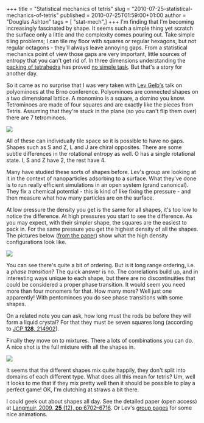 +++
title = "Statistical mechanics of tetris"
slug = "2010-07-25-statistical-mechanics-of-tetris"
published = 2010-07-25T01:59:00+01:00
author = "Douglas Ashton"
tags = [ "stat-mech",]
+++
I'm finding that I'm becoming increasingly fascinated by shape. It seems
such a simple thing yet scratch the surface only a little and the
complexity comes pouring out. Take simple tiling problems; I can tile my
floor with squares or regular hexagons, but not regular octagons -
they'll always leave annoying gaps. From a statistical mechanics point
of view those gaps are very important, little sources of entropy that
you can't get rid of. In three dimensions understanding the [packing of
tetrahedra](http://www.nytimes.com/2010/01/05/science/05tetr.html) has
proved [no simple
task](http://www.engin.umich.edu/dept/che/research/glotzer/). But that's
a story for another day.  
  
So it came as no surprise that I was very taken with [Lev
Gelb's](http://www.chemistry.wustl.edu/%7Egelb/) talk on polyominoes at
the Brno conference. Polyominoes are connected shapes on a two
dimensional lattice. A monomino is a square, a domino you know.
Tetrominoes are made of four squares and are exactly like the pieces
from Tetris. Assuming that they're stuck in the plane (so you can't flip
them over) there are 7 tetrominoes.  
  

[![](/images/thumbnails/2010-07-25-statistical-mechanics-of-tetris-tetrominoes.png)](/images/2010-07-25-statistical-mechanics-of-tetris-tetrominoes.png)

  
<span id="more"></span>All of these can individually tile space so it is
possible to have no gaps. Shapes such as S and Z, L and J are chiral
opposites. There are some subtle differences in the rotational entropy
as well. O has a single rotational state. I, S and Z have 2, the rest
have 4.  
  
Many have studied these sorts of shapes before. Lev's group are looking
at it in the context of nanoparticles adsorbing to a surface. What
they've done is to run really efficient simulations in an open system
(grand canonical). They fix a chemical potential - this is kind of like
fixing the pressure - and then measure what how many particles are on
the surface.  
  
At low pressure the density you get is the same for all shapes, it's too
low to notice the difference. At high pressures you start to see the
difference. As you may expect, with their simpler shape, the squares are
the easiest to pack in. For the same pressure you get the highest
density of all the shapes. The pictures below ([from the
paper](http://pubs.acs.org/doi/abs/10.1021/la900196b)) show what the
high density configurations look like.  
  

[![](/images/thumbnails/2010-07-25-statistical-mechanics-of-tetris-high_density.png)](/images/2010-07-25-statistical-mechanics-of-tetris-high_density.png)

You can see there's quite a bit of ordering. But is it long range
ordering, i.e. a *phase transition*? The quick answer is no. The
correlations build up, and in interesting ways unique to each shape, but
there are no discontinuities that could be considered a proper phase
transition. It would seem you need more than four monomers for that. How
many more? Well just one apparently! With pentominoes you do see phase
transitions with some shapes.  
  
On a related note you can ask, how long must the rods be before they
will form a liquid crystal? For that they must be seven squares long
(according to [JCP **128**,
214902](http://dx.doi.org/10.1063/1.2927877)).  
  
Finally they move on to mixtures. There a lots of combinations you can
do. A nice shot is the full mixture with all the shapes in.  
  

[![](/images/thumbnails/2010-07-25-statistical-mechanics-of-tetris-all_tetris.png)](/images/2010-07-25-statistical-mechanics-of-tetris-all_tetris.png)

It seems that the different shapes mix quite happily, they don't split
into domains of each different type. What does all this mean for tetris?
Um, well it looks to me that if they mix pretty well then it should be
possible to play a perfect game! OK, I'm clutching at straws a bit
there.  
  
I could geek out about shapes all day. See the detailed paper (open
access) at [Langmuir, <span class="citation_year">2009</span>, **<span
class="citation_volume">25</span>** (12), pp
6702–6716](http://pubs.acs.org/doi/abs/10.1021/la900196b). Or Lev's
[group pages](http://www.chemistry.wustl.edu/%7Egelb/tetrominoes.html)
for some nice animations.
